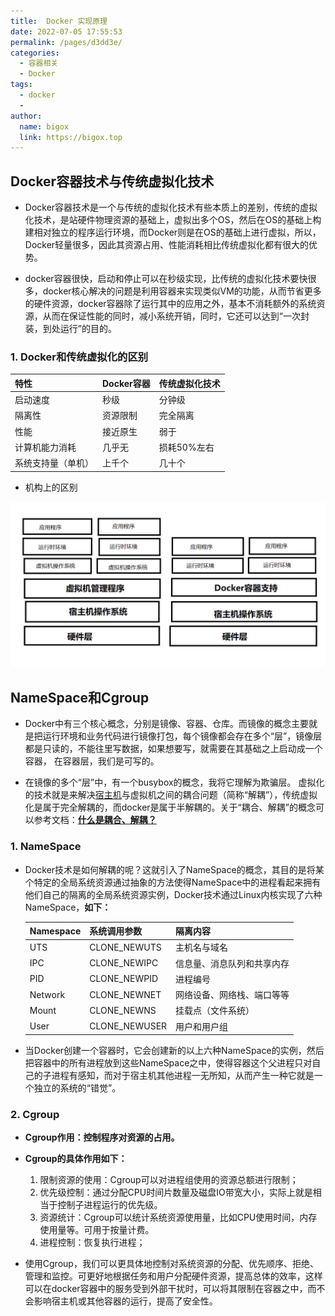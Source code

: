 ```yaml
---
title:  Docker 实现原理
date: 2022-07-05 17:55:53
permalink: /pages/d3dd3e/
categories:
  - 容器相关
  - Docker
tags:
  - docker
  - 
author: 
  name: bigox
  link: https://bigox.top
---
```

## Docker容器技术与传统虚拟化技术

- Docker容器技术是一个与传统的虚拟化技术有些本质上的差别，传统的虚拟化技术，是站硬件物理资源的基础上，虚拟出多个OS，然后在OS的基础上构建相对独立的程序运行环境，而Docker则是在OS的基础上进行虚拟，所以，Docker轻量很多，因此其资源占用、性能消耗相比传统虚拟化都有很大的优势。

- docker容器很快，启动和停止可以在秒级实现，比传统的虚拟化技术要快很多，docker核心解决的问题是利用容器来实现类似VM的功能，从而节省更多的硬件资源，docker容器除了运行其中的应用之外，基本不消耗额外的系统资源，从而在保证性能的同时，减小系统开销，同时，它还可以达到“一次封装，到处运行”的目的。

### 1. Docker和传统虚拟化的区别

| 特性               | Docker容器 | 传统虚拟化技术 |
| :----------------- | :--------- | :------------- |
| 启动速度           | 秒级       | 分钟级         |
| 隔离性             | 资源限制   | 完全隔离       |
| 性能               | 接近原生   | 弱于           |
| 计算机能力消耗     | 几乎无     | 损耗50%左右    |
| 系统支持量（单机） | 上千个     | 几十个         |

- 机构上的区别

![img](https://raw.githubusercontent.com/daniuEvan/pictrues/main/Typora/20220705175537)

## NameSpace和Cgroup

- Docker中有三个核心概念，分别是镜像、容器、仓库。而镜像的概念主要就是把运行环境和业务代码进行镜像打包，每个镜像都会存在多个“层”，镜像层都是只读的，不能往里写数据，如果想要写，就需要在其基础之上启动成一个容器， 在容器层，我们是可写的。

- 在镜像的多个“层”中，有一个busybox的概念，我将它理解为欺骗层。 虚拟化的技术就是来解决[宿主机](https://cloud.tencent.com/product/cdh?from=10680)与虚拟机之间的耦合问题（简称“解耦”），传统虚拟化是属于完全解耦的，而docker是属于半解耦的。关于“耦合、解耦”的概念可以参考文档：[**什么是耦合、解耦？**](https://blog.csdn.net/shenwansangz/article/details/82284957)

### 1. NameSpace

- Docker技术是如何解耦的呢？这就引入了NameSpace的概念，其目的是将某个特定的全局系统资源通过抽象的方法使得NameSpace中的进程看起来拥有他们自己的隔离的全局系统资源实例，Docker技术通过Linux内核实现了六种NameSpace，**如下：**

  | Namespace | 系统调用参数  | 隔离内容                   |
  | :-------- | :------------ | :------------------------- |
  | UTS       | CLONE_NEWUTS  | 主机名与域名               |
  | IPC       | CLONE_NEWIPC  | 信息量、消息队列和共享内存 |
  | PID       | CLONE_NEWPID  | 进程编号                   |
  | Network   | CLONE_NEWNET  | 网络设备、网络栈、端口等等 |
  | Mount     | CLONE_NEWNS   | 挂载点（文件系统）         |
  | User      | CLONE_NEWUSER | 用户和用户组               |

- 当Docker创建一个容器时，它会创建新的以上六种NameSpace的实例，然后把容器中的所有进程放到这些NameSpace之中，使得容器这个父进程只对自己的子进程有感知，而对于宿主机其他进程一无所知，从而产生一种它就是一个独立的系统的“错觉”。

### 2. Cgroup

- **Cgroup作用：控制程序对资源的占用。**

- **Cgroup的具体作用如下：** 
  1. 限制资源的使用：Cgroup可以对进程组使用的资源总额进行限制；
  2. 优先级控制：通过分配CPU时间片数量及磁盘IO带宽大小，实际上就是相当于控制子进程运行的优先级。
  3. 资源统计：Cgroup可以统计系统资源使用量，比如CPU使用时间，内存使用量等。可用于按量计费。
  4. 进程控制：恢复执行进程；

- 使用Cgroup，我们可以更具体地控制对系统资源的分配、优先顺序、拒绝、管理和监控。可更好地根据任务和用户分配硬件资源，提高总体的效率，这样可以在docker容器中的服务受到外部干扰时，可以将其限制在容器之中，而不会影响宿主机或其他容器的运行，提高了安全性。